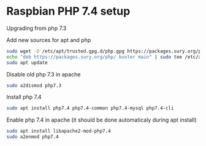 # Raspbian PHP 7.4 setup

Upgrading from php 7.3


Add new sources for apt and php 

```bash
sudo wget -O /etc/apt/trusted.gpg.d/php.gpg https://packages.sury.org/php/apt.gpg
echo "deb https://packages.sury.org/php/ buster main" | sudo tee /etc/apt/sources.list.d/php.list
sudo apt update
```


Disable old php 7.3 in apache

```bash
sudo a2dismod php7.3
```

Install php 7.4

```bash
sudo apt install php7.4 php7.4-common php7.4-mysql php7.4-cli
```

Enable php 7.4 in apache (it should be done automaticaly during apt install)

```bash
sudo apt install libapache2-mod-php7.4
sudo a2enmod php7.4
```